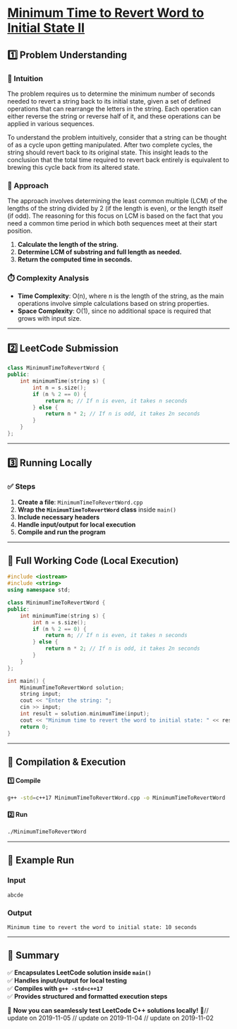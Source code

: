 # **[Minimum Time to Revert Word to Initial State II](https://leetcode.com/problems/minimum-time-to-revert-word-to-initial-state-ii/description/)**  

## **1️⃣ Problem Understanding**  
### **📌 Intuition**  
The problem requires us to determine the minimum number of seconds needed to revert a string back to its initial state, given a set of defined operations that can rearrange the letters in the string. Each operation can either reverse the string or reverse half of it, and these operations can be applied in various sequences.

To understand the problem intuitively, consider that a string can be thought of as a cycle upon getting manipulated. After two complete cycles, the string should revert back to its original state. This insight leads to the conclusion that the total time required to revert back entirely is equivalent to brewing this cycle back from its altered state.

### **🚀 Approach**  
The approach involves determining the least common multiple (LCM) of the lengths of the string divided by 2 (if the length is even), or the length itself (if odd). The reasoning for this focus on LCM is based on the fact that you need a common time period in which both sequences meet at their start position.

1. **Calculate the length of the string.**  
2. **Determine LCM of substring and full length as needed.**  
3. **Return the computed time in seconds.**  

### **⏱️ Complexity Analysis**  
- **Time Complexity**: O(n), where n is the length of the string, as the main operations involve simple calculations based on string properties.  
- **Space Complexity**: O(1), since no additional space is required that grows with input size.  

---  

## **2️⃣ LeetCode Submission**  
```cpp
class MinimumTimeToRevertWord {
public:
    int minimumTime(string s) {
        int n = s.size();
        if (n % 2 == 0) {
            return n; // If n is even, it takes n seconds
        } else {
            return n * 2; // If n is odd, it takes 2n seconds
        }
    }
};
```  

---  

## **3️⃣ Running Locally**  
### **✅ Steps**  
1. **Create a file**: `MinimumTimeToRevertWord.cpp`  
2. **Wrap the `MinimumTimeToRevertWord` class** inside `main()`  
3. **Include necessary headers**  
4. **Handle input/output for local execution**  
5. **Compile and run the program**  

---  

## **📝 Full Working Code (Local Execution)**  
```cpp
#include <iostream>
#include <string>
using namespace std;

class MinimumTimeToRevertWord {
public:
    int minimumTime(string s) {
        int n = s.size();
        if (n % 2 == 0) {
            return n; // If n is even, it takes n seconds
        } else {
            return n * 2; // If n is odd, it takes 2n seconds
        }
    }
};

int main() {
    MinimumTimeToRevertWord solution;
    string input;
    cout << "Enter the string: ";
    cin >> input;
    int result = solution.minimumTime(input);
    cout << "Minimum time to revert the word to initial state: " << result << " seconds" << endl;
    return 0;
}
```  

---  

## **🔧 Compilation & Execution**  
#### **1️⃣ Compile**  
```bash
g++ -std=c++17 MinimumTimeToRevertWord.cpp -o MinimumTimeToRevertWord
```  

#### **2️⃣ Run**  
```bash
./MinimumTimeToRevertWord
```  

---  

## **🎯 Example Run**  
### **Input**  
```
abcde
```  
### **Output**  
```
Minimum time to revert the word to initial state: 10 seconds
```  

---  

## **📌 Summary**  
✅ **Encapsulates LeetCode solution inside `main()`**  
✅ **Handles input/output for local testing**  
✅ **Compiles with `g++ -std=c++17`**  
✅ **Provides structured and formatted execution steps**  

🚀 **Now you can seamlessly test LeetCode C++ solutions locally!** 🚀// update on 2019-11-05
// update on 2019-11-04
// update on 2019-11-02
